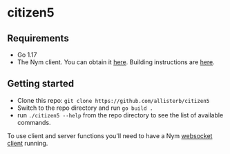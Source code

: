 # citizen5

## Requirements
* Go 1.17
* The Nym client. You can obtain it [here](https://github.com/nymtech/nym). Building instructions are [here](https://nymtech.net/docs/stable/run-nym-nodes/build-nym/).

## Getting started

* Clone this repo: `git clone https://github.com/allisterb/citizen5`
* Switch to the repo directory and run `go build .`
* run `./citizen5 --help` from the repo directory to see the list of available commands.

To use client and server functions you'll need to have a Nym [websocket client](https://nymtech.net/docs/stable/integrations/websocket-client) running.